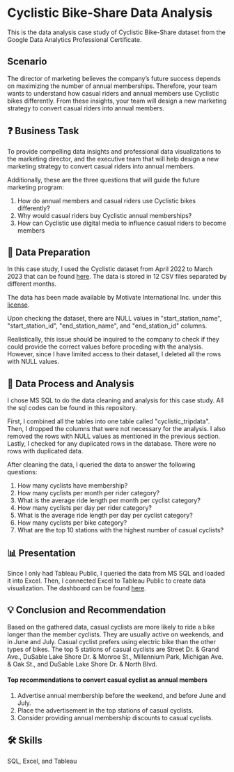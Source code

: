 # Cyclistic Bike-Share Data Analysis
This is the data analysis case study of Cyclistic Bike-Share dataset from the Google Data Analytics Professional Certificate.

## Scenario
The director
of marketing believes the company’s future success depends on maximizing the number of annual memberships. Therefore,
your team wants to understand how casual riders and annual members use Cyclistic bikes differently. From these insights,
your team will design a new marketing strategy to convert casual riders into annual members.

## ❓ Business Task
To provide compelling data insights and professional data visualizations to the marketing director, and the executive team that will help design a new marketing strategy to convert casual riders into annual members.

Additionally, these are the three questions that will guide the future marketing program:

1. How do annual members and casual riders use Cyclistic bikes differently?
2. Why would casual riders buy Cyclistic annual memberships?
3. How can Cyclistic use digital media to influence casual riders to become members

## 📝 Data Preparation
In this case study, I used the Cyclistic dataset from April 2022 to March 2023 that can be found [here](https://divvy-tripdata.s3.amazonaws.com/index.html). The data is stored in 12 CSV files separated by different months.

The data has been made available by
Motivate International Inc. under this [license](https://www.divvybikes.com/data-license-agreement).

Upon checking the dataset, there are NULL values in "start_station_name", "start_station_id", "end_station_name", and "end_station_id" columns.
 
Realistically, this issue should be inquired to the company to check if they could provide the correct values before proceding with the analysis.
However, since I have limited access to their dataset, I deleted all the rows with NULL values.

## 🔎 Data Process and Analysis
I chose MS SQL to do the data cleaning and analysis for this case study. All the sql codes can be found in this repository.

First, I combined all the tables into one table called "cyclistic_tripdata". Then, I dropped the columns that were not necessary for the analysis. I also removed the rows with NULL values as mentioned in the previous section. Lastly, I checked for any duplicated rows in the database. There were no rows with duplicated data.

After cleaning the data, I queried the data to answer the following questions:
1. How many cyclists have membership?
2. How many cyclists per month per rider category?
3. What is the average ride length per month per cyclist category?
4. How many cyclists per day per rider category?
5. What is the average ride length per day per cyclist category?
6. How many cyclists per bike category?
7. What are the top 10 stations with the highest number of casual cyclists? 

## 📊 Presentation
Since I only had Tableau Public, I queried the data from MS SQL and loaded it into Excel. Then, I connected Excel to Tableau Public to create data visualization.
The dashboard can be found [here](https://public.tableau.com/app/profile/iron.lao/viz/CyclisticBike-ShareDashboard_16821753709830/CyclisticBike-ShareDashboard?publish=yes).

## 💡 Conclusion and Recommendation
Based on the gathered data, casual cyclists are more likely to ride a bike longer than the member cyclists. They are usually active on weekends, and in June and July. Casual cyclist prefers using electric bike than the other types of bikes. The top 5 stations of casual cyclists are Street Dr. & Grand Ave., DuSable Lake Shore Dr. & Monroe St., Millennium Park, Michigan Ave. & Oak St., and DuSable Lake Shore Dr. & North Blvd.

#### Top recommendations to convert casual cyclist as annual members
1. Advertise annual membership before the weekend, and before June and July.
2. Place the advertisement in the top stations of casual cyclists.
3. Consider providing annual membership discounts to casual cyclists.

## 🛠 Skills
SQL, Excel, and Tableau
